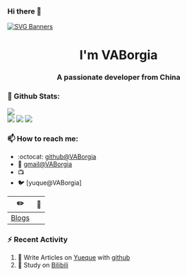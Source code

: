### Hi there 👋
[![SVG Banners](https://svg-banners.vercel.app/api?type=origin&text1=Welcom💖&width=1000&height=400)](https://github.com/Akshay090/svg-banners)

<h1 align="center">I'm VABorgia</h1>
<h3 align="center">A passionate developer from China</h3>

### 🌈 Github Stats:
<a href="https://count.getloli.com"><img align="center" src="https://count.getloli.com/get/@VABorgia?theme=rule34"></a><br>
<img src = "https://github-readme-stats.vercel.app/api?username=VABorgia&bg_color=30,e96443,904e95&title_color=fff&text_color=fff">
<img src = "http://github-readme-streak-stats.herokuapp.com?user=VABorgia&theme=dracula">
<img src = "https://github-profile-summary-cards.vercel.app/api/cards/profile-details?username=VABorgia&theme=monokai">

### 📫 How to reach me:
- :octocat: [github@VABorgia](https://github.com/VABorgia)
- :email: [gmail@VABorgia](mailto:2727437421@qq.com)
- :tv:
- :bird: [yuque@VABorgia]


| :pencil2: | :book:  |
| --- | --- |
| [Blogs](https://VABorgia.github.io/) | 

### ⚡ Recent Activity
<!--START_SECTION:activity-->
1. 🍭 Write Articles on [Yueque](https://www.yuque.com/VABorgia/java) with [github](https://github.com/VABorgia/)
2. 🍹 Study on [Bilibili](https://www.bilibili.com/)
<!--END_SECTION:activity-->

<!--
**VABorgia/VABorgia** is a ✨ _special_ ✨ repository because its `README.md` (this file) appears on your GitHub profile.

Here are some ideas to get you started:

- 🔭 I’m currently working on ...
- 🌱 I’m currently learning ...
- 👯 I’m looking to collaborate on ...
- 🤔 I’m looking for help with ...
- 💬 Ask me about ...
- 📫 How to reach me: ...
- 😄 Pronouns: ...
- ⚡ Fun fact: ...
-->
